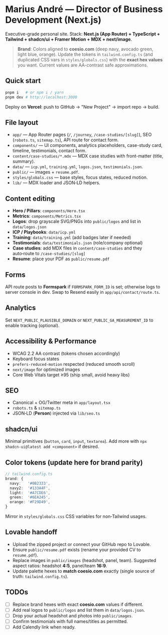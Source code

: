# Marius André — Director of Business Development (Next.js)

Executive-grade personal site. Stack: **Next.js (App Router) + TypeScript + Tailwind + shadcn/ui + Framer Motion + MDX + next/image**.

> **Brand**: Colors aligned to **coesio.com** (deep navy, avocado green, light blue, orange). Update the tokens in `tailwind.config.ts` (and duplicated CSS vars in `styles/globals.css`) with the **exact hex values** you want. Current values are AA-contrast safe approximations.

## Quick start
```bash
pnpm i   # or npm i / yarn
pnpm dev # http://localhost:3000
```
Deploy on **Vercel**: push to GitHub → "New Project" → import repo → build.

## File layout
- `app/` — App Router pages (`/`, `/journey`, `/case-studies/[slug]`), SEO (`robots.ts`, `sitemap.ts`), API route for contact form.
- `components/` — UI components, analytics placeholders, case-study card, timeline, testimonials, contact form.
- `content/case-studies/*.mdx` — MDX case studies with front-matter (title, summary).
- `data/` — `icp.yml`, `training.yml`, `logos.json`, `testimonials.json`.
- `public/` — images + `resume.pdf`.
- `styles/globals.css` — base styles, focus states, reduced motion.
- `lib/` — MDX loader and JSON‑LD helpers.

## Content editing
- **Hero / Pillars**: `components/Hero.tsx`
- **Metrics**: `components/Metrics.tsx`
- **Logos**: drop grayscale SVG/PNGs into `public/logos` and list in `data/logos.json`
- **ICP / Playbooks**: `data/icp.yml`
- **Training**: `data/training.yml` (add badges later if needed)
- **Testimonials**: `data/testimonials.json` (role/company optional)
- **Case studies**: add MDX files in `content/case-studies` and they auto‑route to `/case-studies/[slug]`
- **Resume**: place your PDF as `public/resume.pdf`

## Forms
API route posts to **Formspark** if `FORMSPARK_FORM_ID` is set; otherwise logs to server console in dev. Swap to Resend easily in `app/api/contact/route.ts`.

## Analytics
Set `NEXT_PUBLIC_PLAUSIBLE_DOMAIN` or `NEXT_PUBLIC_GA_MEASUREMENT_ID` to enable tracking (optional).

## Accessibility & Performance
- WCAG 2.2 AA contrast (tokens chosen accordingly)
- Keyboard focus states
- `prefers-reduced-motion` respected (reduced smooth scroll)
- `next/image` for optimized images
- Core Web Vitals target ≥95 (ship small, avoid heavy libs)

## SEO
- Canonical + OG/Twitter meta in `app/layout.tsx`
- `robots.ts` & `sitemap.ts`
- JSON‑LD (**Person**) injected via `lib/seo.ts`

## shadcn/ui
Minimal primitives (`button`, `card`, `input`, `textarea`). Add more with `npx shadcn-ui@latest add <component>` if desired.

## Color tokens (update here for brand parity)
```ts
// tailwind.config.ts
brand: {
  navy:   '#0B2333',
  navy2:  '#133A4F',
  light:  '#A7CDE6',
  green:  '#6EA245',
  orange: '#F29D49',
}
```
Mirror in `styles/globals.css` CSS variables for non‑Tailwind usages.

## Lovable handoff
- Upload the zipped project or connect your GitHub repo to Lovable.
- Ensure `public/resume.pdf` exists (rename your provided CV to `resume.pdf`).
- Replace images in `public/images` (headshot, panel, team). Suggested aspect ratios: headshot **4:5**, panel/team **16:9**.
- Update palette hexes to **match coesio.com** exactly (single source of truth: `tailwind.config.ts`).

## TODOs
- [ ] Replace brand hexes with exact **coesio.com** values if different.
- [ ] Add real logos to `public/logos` and list them in `data/logos.json`.
- [ ] Drop your actual headshot and photos into `public/images`.
- [ ] Confirm testimonials with full names/titles as permitted.
- [ ] Add Calendly link when ready.
